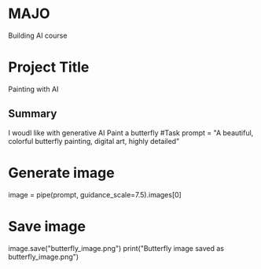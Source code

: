 # MAJO
Building AI course
# Project Title
Painting with AI
## Summary
I woudl like with generative AI Paint a butterfly
#Task
prompt = "A beautiful, colorful butterfly painting, digital art, highly detailed"

# Generate image
image = pipe(prompt, guidance_scale=7.5).images[0]

# Save image
image.save("butterfly_image.png")
print("Butterfly image saved as butterfly_image.png")
